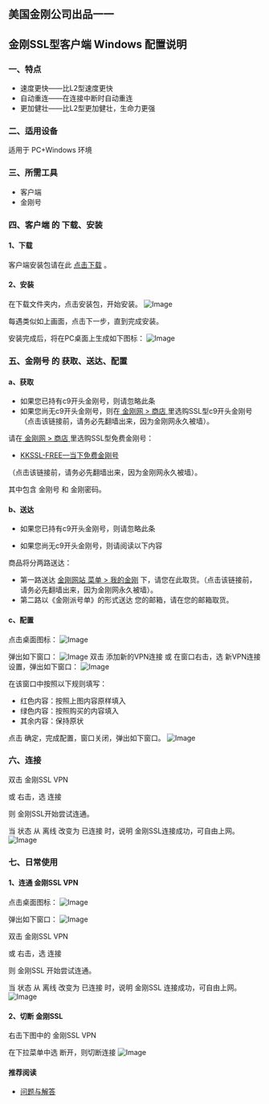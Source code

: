 ## 美国金刚公司出品一一

## 金刚SSL型客户端 Windows 配置说明
### 一、特点
- 速度更快——比L2型速度更快
- 自动重连——在连接中断时自动重连
- 更加健壮——比L2型更加健壮，生命力更强

### 二、适用设备
适用于 PC+Windows 环境

### 三、所需工具
- 客户端
- 金刚号

### 四、客户端 的 下载、安装
#### 1、下载
客户端安装包请在此 [点击下载](https://github.com/SoftEtherVPN/SoftEtherVPN_Stable/releases/download/v4.28-9669-beta/softether-vpnclient-v4.28-9669-beta-2018.09.11-windows-x86_x64-intel.exe) 。
#### 2、安装
在下载文件夹内，点击安装包，开始安装。
![Image](安装001B.png)

每遇类似如上画面，点击下一步，直到完成安装。

安装完成后，将在PC桌面上生成如下图标：
![Image](icons8-softether-vpn-50-1.png)

### 五、金刚号 的 获取、送达、配置
#### a、获取

- 如果您已持有c9开头金刚号，则请忽略此条<br>
- 如果您尚无c9开头金刚号，则在[ 金刚网 > 商店 ](https://www.atozitpro.net/zh/shop/) 里选购SSL型c9开头金刚号（点击该链接前，请务必先翻墙出来，因为金刚网永久被墙）。 

请在[ 金刚网 > 商店 ](https://www.atozitpro.net/zh/shop/)里选购SSL型免费金刚号： 

- [KKSSL-FREE—当下免费金刚号](https://www.atozitpro.net/zh/product/kkfree-ssl)

（点击该链接前，请务必先翻墙出来，因为金刚网永久被墙）。 

其中包含 金刚号 和 金刚密码。



#### b、送达

- 如果您已持有c9开头金刚号，则请忽略此条<br>

- 如果您尚无c9开头金刚号，则请阅读以下内容<br>

商品将分两路送达：
- 第一路送达 [金刚网站 菜单 > 我的金刚](https://www.atozitpro.net/zh/my-account/) 下，请您在此取货。（点击该链接前，请务必先翻墙出来，因为金刚网永久被墙）。 
- 第二路以《金刚派号单》的形式送达 您的邮箱，请在您的邮箱取货。

#### c、配置

点击桌面图标：
![Image](icons8-softether-vpn-50-1.png)

弹出如下窗口：
![Image](配置001B.png)
双击 添加新的VPN连接
或
在窗口右击，选 新VPN连接设置，弹出如下窗口：
![Image](配置003B.png)

在该窗口中按照以下规则填写：
- 红色内容：按照上图内容原样填入
- 绿色内容：按照购买的内容填入
- 其余内容：保持原状

点击 确定，完成配置，窗口关闭，弹出如下窗口。
![Image](配置005A.png)

### 六、连接

双击 金刚SSL VPN

或 右击，选 连接

则 金刚SSL开始尝试连通。

当 状态 从 离线 改变为 已连接 时，说明 金刚SSL连接成功，可自由上网。
![Image](配置005.png)

### 七、日常使用

#### 1、连通 金刚SSL VPN

点击桌面图标：
![Image](icons8-softether-vpn-50-1.png)


弹出如下窗口：
![Image](配置005A.png)


双击 金刚SSL VPN

或 右击，选 连接

则 金刚SSL 开始尝试连通。

当 状态 从 离线 改变为 已连接 时，说明 金刚SSL 连接成功，可自由上网。
![Image](配置005.png)


#### 2、切断 金刚SSL

右击下图中的 金刚SSL VPN

在下拉菜单中选 断开，则切断连接
![Image](配置005A.png)


#### 推荐阅读
- [ 问题与解答 ](https://a2zitpro.github.io/web/问题与解答)
